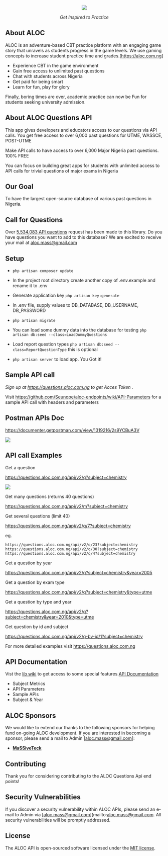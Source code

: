 <p align="center"><img src="https://aloc.com.ng/asset/images/slide/aloc-shield.png"></p>

<p align="center"><i>Get Inspired to Practice</i></p>

## About ALOC

ALOC is an adventure-based CBT practice platform with an engaging game story that unravels as students progress in the game levels. We use gaming concepts to increase student practice time and grades.[https://aloc.com.ng]

- Experience CBT in the game environment
- Gain free access to unlimited past questions
- Chat with students across Nigeria
- Get paid for being smart
- Learn for fun, play for glory
  
Finally, boring times are over, academic practice can now be Fun for students seeking university admission.

## About ALOC Questions API

This app gives developers and educators access to our questions via API calls. You get free access to over 6,000 past questions for UTME, WASSCE, POST-UTME

Make API calls to have access to over 6,000 Major Nigeria past questions. 100% FREE

You can focus on building great apps for students with unlimited access to API calls for trivial questions of major exams in Nigeria

## Our Goal

To have the largest open-source database of various past questions in Nigeria. 

## Call for Questions

Over <a href=https://questions.aloc.com.ng/api/metrics/subjects-call>5,534,083 API questions</a> request has been made to this library. Do you have questions you want to add to this database? We are excited to receive your mail at aloc.mass@gmail.com

## Setup

- `php artisan composer update`

- In the project root directory create another copy of .env.example and rename it to .env

- Generate application key `php artisan key:generate`

- In .env file, supply values to DB_DATABASE, DB_USERNAME, DB_PASSWORD

- `php artisan migrate`

- You can load some dummy data into the database for testing `php artisan db:seed --class=LoadDummyQuestions`

- Load report question types `php artisan db:seed --class=ReportQuestionType` this is optional

- `php artisan server` to load app. You Got it!



## Sample API call 

 _Sign up at https://questions.aloc.com.ng to get *Acces Token* ._

Visit https://github.com/Seunope/aloc-endpoints/wiki/API-Parameters for a sample API call with headers and parameters  


## Postman APIs Doc 

https://documenter.getpostman.com/view/1319216/2s9YCBuA3V

<img src="https://res.cloudinary.com/aloc-ng/image/upload/v1695632646/ALOC-Questions/Screenshot_2023-09-25_at_09.54.01_hvf3fv.png"/>

## API call Examples

Get a question

https://questions.aloc.com.ng/api/v2/q?subject=chemistry

<img src="https://aloc.com.ng/asset/images/others/aloc-api-sample.png">

Get many questions (returns 40 questions)

https://questions.aloc.com.ng/api/v2/m?subject=chemistry

Get several questions (limit 40)

https://questions.aloc.com.ng/api/v2/q/7?subject=chemistry

eg.

`https://questions.aloc.com.ng/api/v2/q/23?subject=chemistry`
`https://questions.aloc.com.ng/api/v2/q/30?subject=chemistry`
`https://questions.aloc.com.ng/api/v2/q/4?subject=chemistry`


Get a question by year

https://questions.aloc.com.ng/api/v2/q?subject=chemistry&year=2005

Get a question by exam type

https://questions.aloc.com.ng/api/v2/q?subject=chemistry&type=utme

Get a question by type and year

https://questions.aloc.com.ng/api/v2/q?subject=chemistry&year=2010&type=utme

Get question by id and subject

https://questions.aloc.com.ng/api/v2/q-by-id/1?subject=chemistry

For more detailed examples visit https://questions.aloc.com.ng
## API Documentation

Vist the <a href='https://github.com/Seunope/aloc-endpoints/wiki'>lib wiki</a> to get access to some special features.<a href='https://github.com/Seunope/aloc-endpoints/wiki'>API Documentation</a>

 
- Subject Metrics
- API Parameters
- Sample APIs
- Subject & Year
  
## ALOC Sponsors

We would like to extend our thanks to the following sponsors for helping fund on-going ALOC development. If you are interested in becoming a sponsor, please send a mail to Admin [aloc.mass@gmail.com]:

- **[MaSSiveTeck](https://magbodo.com/)**

## Contributing

Thank you for considering contributing to the ALOC Questions Api end points!

## Security Vulnerabilities

If you discover a security vulnerability within ALOC APIs, please send an e-mail to Admin via [aloc.mass@gmail.com](mailto:aloc.mass@gmail.com. All security vulnerabilities will be promptly addressed.

## License

The ALOC API is open-sourced software licensed under the [MIT license](https://opensource.org/licenses/MIT).
